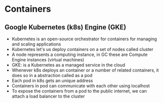 # Containers

## Google Kubernetes (k8s) Engine (GKE)

- Kubernetes is an open-source orchestrator for containers for managing and scaling applications
- Kubernetes let's us deploy containers on a set of nodes called cluster
- A node represents a computing instance, in GC these are Compute Engine instances (virtual machines)
- GKE: is a Kubernetes as a managed service in the cloud
- Whenever k8s deploys an container or a number of related containers, it does so in a abstraction called as a pod
- Each pod in k8s gets an unique address
- Containers in pod can communicate with each other using localhost
- To expose the containers from a pod to the public internet, we can attach a load balancer to the cluster